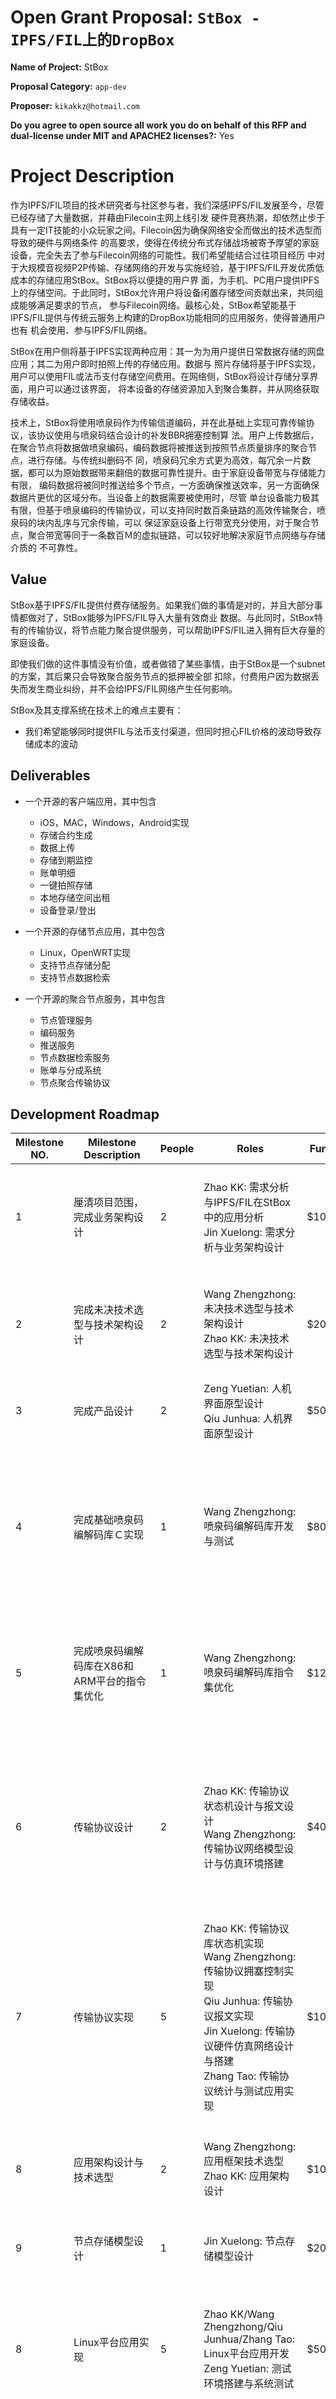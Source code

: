 # Open Grant Proposal: `StBox - IPFS/FIL上的DropBox`

**Name of Project:** StBox

**Proposal Category:** `app-dev`

**Proposer:** `kikakkz@hotmail.com`

**Do you agree to open source all work you do on behalf of this RFP and dual-license under MIT and APACHE2 licenses?:** Yes

# Project Description

作为IPFS/FIL项目的技术研究者与社区参与者，我们深感IPFS/FIL发展至今，尽管已经存储了大量数据，并藉由Filecoin主网上线引发
硬件竞赛热潮，却依然止步于具有一定IT技能的小众玩家之间。Filecoin因为确保网络安全而做出的技术选型而导致的硬件与网络条件
的高要求，使得在传统分布式存储战场被寄予厚望的家庭设备，完全失去了参与Filecoin网络的可能性。我们希望能结合过往项目经历
中对于大规模音视频P2P传输、存储网络的开发与实施经验，基于IPFS/FIL开发优质低成本的存储应用StBox。StBox将以便捷的用户界
面，为手机、PC用户提供IPFS上的存储空间。于此同时，StBox允许用户将设备闲置存储空间贡献出来，共同组成能够满足要求的节点，
参与Filecoin网络。最核心处，StBox希望能基于IPFS/FIL提供与传统云服务上构建的DropBox功能相同的应用服务，使得普通用户也有
机会使用、参与IPFS/FIL网络。

StBox在用户侧将基于IPFS实现两种应用：其一为为用户提供日常数据存储的网盘应用；其二为用户即时拍照上传的存储应用。数据与
照片存储将基于IPFS实现，用户可以使用FIL或法币支付存储空间费用。在网络侧，StBox将设计存储分享界面，用户可以通过该界面，
将本设备的存储资源加入到聚合集群，并从网络获取存储收益。

技术上，StBox将使用喷泉码作为传输信道编码，并在此基础上实现可靠传输协议，该协议使用与喷泉码结合设计的补发BBR拥塞控制算
法。用户上传数据后，在聚合节点将数据做喷泉编码，编码数据将被推送到按照节点质量排序的聚合节点，进行存储。与传统纠删码不
同，喷泉码冗余方式更为高效，每冗余一片数据，都可以为原始数据带来翻倍的数据可靠性提升。由于家庭设备带宽与存储能力有限，
编码数据将被同时推送给多个节点，一方面确保推送效率，另一方面确保数据片更优的区域分布。当设备上的数据需要被使用时，尽管
单台设备能力极其有限，但基于喷泉编码的传输协议，可以支持同时数百条链路的高效传输聚合，喷泉码的块内乱序与冗余传输，可以
保证家庭设备上行带宽充分使用，对于聚合节点，聚合带宽等同于一条数百Ｍ的虚拟链路，可以较好地解决家庭节点网络与存储介质的
不可靠性。

## Value

StBox基于IPFS/FIL提供付费存储服务。如果我们做的事情是对的，并且大部分事情都做对了，StBox能够为IPFS/FIL导入大量有效商业
数据。与此同时，StBox特有的传输协议，将节点能力聚合提供服务，可以帮助IPFS/FIL进入拥有巨大存量的家庭设备。

即使我们做的这件事情没有价值，或者做错了某些事情，由于StBox是一个subnet的方案，其后果只会导致聚合服务节点的抵押被全部
扣除，付费用户因为数据丢失而发生商业纠纷，并不会给IPFS/FIL网络产生任何影响。

StBox及其支撑系统在技术上的难点主要有：
- 我们希望能够同时提供FIL与法币支付渠道，但同时担心FIL价格的波动导致存储成本的波动

## Deliverables

- 一个开源的客户端应用，其中包含
  - iOS，MAC，Windows，Android实现
  - 存储合约生成
  - 数据上传
  - 存储到期监控
  - 账单明细
  - 一键拍照存储
  - 本地存储空间出租
  - 设备登录/登出

- 一个开源的存储节点应用，其中包含
  - Linux，OpenWRT实现
  - 支持节点存储分配
  - 支持节点数据检索

- 一个开源的聚合节点服务，其中包含
  - 节点管理服务
  - 编码服务
  - 推送服务
  - 节点数据检索服务
  - 账单与分成系统
  - 节点聚合传输协议

## Development Roadmap

| Milestone NO. | Milestone Description | People | Roles | Funding | Estimated Timeframe | Output |
|---------------|-----------------------|--------|-------|---------|---------------------|--------|
| 1 | 厘清项目范围，完成业务架构设计 | 2 | Zhao KK: 需求分析与IPFS/FIL在StBox中的应用分析<br>Jin Xuelong: 需求分析与业务架构设计 | $1000 | 2020/8/30 | 需求规格说明书、IPFS/FIL应用白皮书、业务架构设计报告 |
| 2 | 完成未决技术选型与技术架构设计 | 2 | Wang Zhengzhong: 未决技术选型与技术架构设计<br>Zhao KK: 未决技术选型与技术架构设计 | $2000 | 2020/9/20 | 技术调研报告、网络架构设计报告、业务角色交互设计报告 |
| 3 | 完成产品设计 | 2 | Zeng Yuetian: 人机界面原型设计<br>Qiu Junhua: 人机界面原型设计 | $5000 | 2020/9/30 | 产品人机界面原型 |
| 4 | 完成基础喷泉码编解码库Ｃ实现 | 1 | Wang Zhengzhong: 喷泉码编解码库开发与测试 | $8000 | 2020/10/15 | 可供应用开发使用的编解码库、单元测试代码、性能测试代码、应用参考代码、API文档 |
| 5 | 完成喷泉码编解码库在X86和ARM平台的指令集优化 | 1 | Wang Zhengzhong: 喷泉码编解码库指令集优化 | $12000 | 2020/11/15 | 编解码算法在不同体系结构的优化实现、单元测试代码、性能测试代码 |
| 6 | 传输协议设计 | 2 | Zhao KK: 传输协议状态机设计与报文设计<br>Wang Zhengzhong: 传输协议网络模型设计与仿真环境搭建 | $40000 | 2020/11/15 | 网络传输协议设计文档、拥塞算法设计文档、聚合传输协议状态机/报文/拥塞控制/适用场景设计文档 |
| 7 | 传输协议实现 | 5 | Zhao KK: 传输协议库状态机实现<br>Wang Zhengzhong: 传输协议拥塞控制实现<br>Qiu Junhua: 传输协议报文实现<br>Jin Xuelong: 传输协议硬件仿真网络设计与搭建<br>Zhang Tao: 传输协议统计与测试应用实现 | $100000 | 2021/2/15 | 可供应用开发使用的传输协议库、单元测试代码、性能测试代码、参开应用代码、测试报告、API文档 |
| 8 | 应用架构设计与技术选型 | 2 | Wang Zhengzhong: 应用框架技术选型<br>Zhao KK: 应用架构设计 | $1000 | 2021/3/1 | 符合产品设计报告的应用架构设计报告、应用框架分析报告 |
| 9 | 节点存储模型设计 | 1 | Jin Xuelong: 节点存储模型设计 | $2000 | 2021/3/1 | 节点存储模型设计报告 |
| 8 | Linux平台应用实现 | 5 | Zhao KK/Wang Zhengzhong/Qiu Junhua/Zhang Tao: Linux平台应用开发<br>Zeng Yuetian: 测试环境搭建与系统测试 | $50000 | 2021/5/1 | 可以在各种Linux发行版编译运行或安装运行的数据存储/拍照存储/存储出租应用 |
| 9 | Windows平台应用移植 | 2 | Zhang Tao: Windows平台应用移植<br>Zeng Yuetian: 系统测试 | $10000 | 2021/5/20 | 可以在Win 10系统编译运行或安装运行的数据存储/拍照存储/存储出租应用 |
| 10 | Android系统应用实现 | 5 | Zhao KK/Wang Zhengzhong/Qiu Junhua/Zhang Tao: Android系统应用开发<br>Zeng Yuetian: 测试环境搭建与系统测试 | $70000 | 2021/7/1 | 可以在Android 8.0以上版本安装运行的数据存储/拍照存储/存储出租应用 |
| 11 | iOS/Mac系统应用实现 | 5 | Zhao KK/Wang Zhengzhong/Qiu Junhua/Zhang Tao: iOS/Mac系统应用开发<br>Zeng Yuetian: 测试环境搭建与系统测试| $70000 | 2021/10/1 | 可以在iOS/Mac系统安装运行的数据存储/拍照存储/存储出租应用 |
| 12 | Linux/OpenWRT系统聚合存储服务实现 | 4 | Wang Zhengzhong/Zhang Tao: Linux/OpenWRT系统聚合存储服务开发<br>Jin Xuelong: 网络聚合模型验证<br>Zeng Yuetian: 测试环境搭建与系统测试 | $20000 | 2021/11/1 | 可以部署到家用设备节点的聚合存储服务 |

## Total Budget Requested

合计：$391000
| Item | Amount |
|------|--------|
| 开发者工资 |$300000 |
| 调试设备 | $50000 |
| 云服务 | $10000 |
| 应用上线与推广 | $31000 |

## Maintenance and Upgrade Plans

- 2021年7月上线存储服务内测
- 2021年11月上线存储出租服务内测
- 2022年2月正式上线付费存储服务
- 2022年3月正式上线存储出租服务
- StBox将以收费存储服务形式持续维护

# Team

## Team Members

- Zhao KK (Founder / Core Developer)
- Jin Xuelong (Co-Founder / Architect)
- Wang Zhengzhong (Co-Founder / Core Developer)
- Zeng Yuetian (Co-Founder / Test Leader)
- Qiu Junhua (Core Developer)
- Zhang Tao (Core Developer)

## Team Member LinkedIn Profiles

- https://www.linkedin.com/in/owen-zhao-489a6815b/
- https://www.linkedin.com/in/%E5%AD%A6%E9%BE%99-%E9%87%91-23b72493/
- https://www.linkedin.com/in/%E6%AD%A3%E4%BB%B2-%E7%8E%8B-47238426/
- https://www.linkedin.com/in/zengyuetian/
-
-

## Team Website

https://stbox.tech

## Relevant Experience

StBox核心团队源于前云熵网络超大规模P2P音视频传输网络研发与实施团队，其工程师都来自于阿里、华为、PPTV、盛大创新院等头部
云计算公司。StBox核心团队在云熵网络研发了基于喷泉码的大规模P2P音视频点播/直播/下载传输架构，在确保视频播放体验的前提下，
帮助视频运营商将分发成本降低到CDN的10%以下。团队基于喷泉码研发的补发BBR可靠传输协议，有效解决不可靠节点之间的存储与传输
可靠性问题，使得使用海量的家庭设备与家庭带宽提供优质可靠的音视频分发能力称为可能。

- Zhao KK：在云熵网络负责P2P音视频网络研发，并与运营商与设备厂商合作将其部署到数以百万记的家用设备
- Jin Xuelong：在云熵网络负责网络架构设计与节点数据分析
- Wang Zhengzhong：前爱立信资深通信工程师，在云熵网络负责可靠协议设计与实现
- Zeng Yuetian：前西门子、Intel资深测试工程师，在云熵网络负责系统与软件测试
- Qiu Junhua：在云熵网络负责可靠协议设计与实现，后在众安科技、同盾人工智能研究院进行AI系统研究
- Zhang Tao：在云熵网络负责系统产品设计与实现，后在NEO进行区块连应用开发、跨链开发

## Team code repositories

Please provide links to your team's prior code repos for similar or related projects.

# Additional Information

N/A
